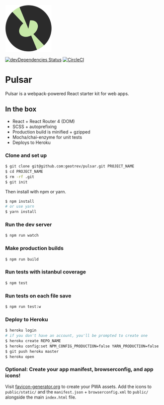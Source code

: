 ![Undernet](github-icon.png?raw=true)

[![devDependencies Status](https://david-dm.org/geotrev/pulsar/dev-status.svg)](https://david-dm.org/geotrev/pulsar) [![CircleCI](https://circleci.com/gh/geotrev/pulsar/tree/master.svg?style=svg)](https://circleci.com/gh/geotrev/pulsar/tree/master)

# Pulsar
Pulsar is a webpack-powered React starter kit for web apps.

## In the box
- React + React Router 4 (DOM)
- SCSS + autoprefixing
- Production build is minified + gzipped
- Mocha/chai-enzyme for unit tests
- Deploys to Heroku

### Clone and set up
```sh
$ git clone git@github.com:geotrev/pulsar.git PROJECT_NAME
$ cd PROJECT_NAME
$ rm -rf .git
$ git init
```

Then install with npm or yarn.
```sh
$ npm install
# or use yarn
$ yarn install
```

### Run the dev server
```sh
$ npm run watch
```

### Make production builds
```sh
$ npm run build
```

### Run tests with istanbul coverage
```sh
$ npm test
```

### Run tests on each file save
```sh
$ npm run test:w
```

### Deploy to Heroku
```sh
$ heroku login
# if you don't have an account, you'll be prompted to create one
$ heroku create REPO_NAME
$ heroku config:set NPM_CONFIG_PRODUCTION=false YARN_PRODUCTION=false
$ git push heroku master
$ heroku open
```

### Optional: Create your app manifest, browserconfig, and app icons!
Visit [favicon-generator.org](https://www.favicon-generator.org) to create your PWA assets. Add the icons to `public/static/` and the `manifest.json` + `browserconfig.xml` to `public/` alongside the main `index.html` file.
